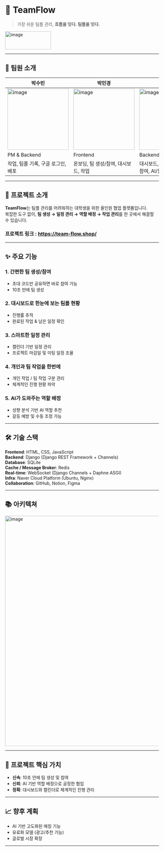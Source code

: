 # 🌊 TeamFlow
> 가장 쉬운 팀플 관리, **흐름을 잇다. 팀플을 잇다.**

<img width="150" height="59" alt="image" src="https://github.com/user-attachments/assets/bb85aba9-ca09-4161-af1b-e92216c7d4d5" />

---

## 👥 팀원 소개

| 박수빈      | 박민경     | 이상윤    | 전도현      |
| --------- | --------- | --------- | --------- |
| <img width="200" height="200" alt="image" src="https://github.com/user-attachments/assets/88fc0185-4213-410b-9a79-d1c9cefeb5c4"/>| <img width="200" height="200" alt="image" src="https://github.com/user-attachments/assets/2c21f8e3-c323-40e8-85d0-b374bae22e65"/>| <img width="200" height="200" alt="image" src="https://github.com/user-attachments/assets/fbdea175-fa1c-4dc5-b9e7-baa9bf6e1514"/>| <img width="200" height="200" alt="image" src="https://github.com/user-attachments/assets/e047bf46-91c1-4430-8d57-8acfe54dc296"/>|
| PM & Backend   | Frontend  | Backend  | Frontend  |
| 작업, 팀플 기록, 구글 로그인, 배포  | 온보딩, 팀 생성/참여, 대시보드, 작업 | 대시보드, 일정, 자료, 팀 생성/참여, AI/웹소켓  | 랜딩, 일정, 프로필, 팀플 기록, UI 디자인 개선 |

---

## 📌 프로젝트 소개
**TeamFlow**는 팀플 관리를 어려워하는 대학생을 위한 올인원 협업 플랫폼입니다.  
복잡한 도구 없이, **팀 생성 → 일정 관리 → 역할 배정 → 작업 관리**를 한 곳에서 해결할 수 있습니다.

### 프로젝트 링크 : https://team-flow.shop/

---

## ✨ 주요 기능
### 1. 간편한 팀 생성/참여
- 초대 코드만 공유하면 바로 참여 가능  
- 10초 만에 팀 생성  

### 2. 대시보드로 한눈에 보는 팀플 현황
- 진행률 추적  
- 완료된 작업 & 남은 일정 확인  

### 3. 스마트한 일정 관리
- 캘린더 기반 일정 관리  
- 프로젝트 마감일 및 미팅 일정 조율  

### 4. 개인과 팀 작업을 한번에
- 개인 작업 / 팀 작업 구분 관리  
- 체계적인 진행 현황 파악  

### 5. AI가 도와주는 역할 배정
- 성향 분석 기반 AI 역할 추천  
- 갈등 예방 및 수동 조정 가능  

---

## 🛠 기술 스택
**Frontend**: HTML, CSS, JavaScript  
**Backend**: Django (Django REST Framework + Channels)  
**Database**: SQLite  
**Cache / Message Broker**: Redis  
**Real-time**: WebSocket (Django Channels + Daphne ASGI)  
**Infra**: Naver Cloud Platform (Ubuntu, Nginx)  
**Collaboration**: GitHub, Notion, Figma  

---

## 📚 아키텍쳐
<img width="1765" height="752" alt="image" src="https://github.com/user-attachments/assets/adda6c34-dea2-4705-adca-a245a5cb28ea" />

---

## 🎯 프로젝트 핵심 가치

* **신속**: 10초 안에 팀 생성 및 참여
* **신뢰**: AI 기반 역할 배정으로 공정한 협업
* **정확**: 대시보드와 캘린더로 체계적인 진행 관리

---

## 📈 향후 계획

* AI 기반 고도화된 매칭 기능
* 유료화 모델 (광고/추천 기능)
* 글로벌 시장 확장

---
